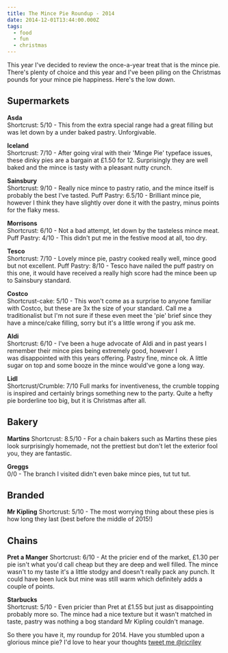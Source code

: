 ```yaml
---
title: The Mince Pie Roundup - 2014
date: 2014-12-01T13:44:00.000Z
tags:
  - food
  - fun
  - christmas
---
```

This year I've decided to review the once-a-year treat that is the mince pie. There's plenty of choice&nbsp;and this year and I've been piling on the Christmas pounds for your mince pie happiness. Here's the low down.

## Supermarkets

**Asda**\
Shortcrust: 5/10 - This from the extra special range had a great filling but was let down by a under baked pastry. Unforgivable.

**Iceland**\
Shortcrust: 7/10 - After going viral with their 'Minge Pie' typeface issues, these dinky pies are a bargain at £1.50 for 12. Surprisingly they are well baked and the mince is tasty with a pleasant nutty crunch.

**Sainsbury**\
Shortcrust: 9/10 - Really nice mince to pastry ratio, and the mince itself is probably the best I've tasted.
Puff Pastry: 6.5/10 - Brilliant mince pie, however I think they have slightly over done it with the pastry, minus points for the&nbsp;flaky mess.

**Morrisons**\
Shortcrust: 6/10 - Not a bad attempt, let down by the tasteless mince meat.
Puff Pastry: 4/10 - This didn't put me in the festive mood at all, too dry.

**Tesco**\
Shortcrust: 7/10 - Lovely mince pie, pastry cooked really well, mince good but not excellent.
Puff Pastry: 8/10 - Tesco have nailed the puff pastry on this one, it would have received a really high score had the mince been up to Sainsbury standard.

**Costco**\
Shortcrust-cake: 5/10 - This won't come as a surprise to anyone familiar with Costco, but these are 3x the size of your standard. Call me a traditionalist but I'm not sure if these even&nbsp;meet the 'pie' brief since they have a mince/cake filling, sorry but it's a little wrong if you ask me.

**Aldi**\
Shortcrust: 6/10 - I've been a huge advocate of Aldi and in past years I remember their mince pies being extremely good, however I was&nbsp;disappointed with this years offering. Pastry fine, mince ok. A little sugar on top and some booze in the mince would've gone a long way.

**Lidl**\
Shortcrust/Crumble: 7/10 Full marks for inventiveness, the crumble topping is inspired and certainly brings something new to the party. Quite a hefty pie borderline too big, but it is Christmas after all.

## Bakery

**Martins**
Shortcrust: 8.5/10 - For a chain bakers such as Martins these pies look surprisingly homemade, not the prettiest but don't let the exterior fool you, they are fantastic.

**Greggs**\
0/0 - The branch I visited&nbsp;didn't even bake&nbsp;mince pies, tut tut tut.

## Branded

**Mr Kipling**
Shortcrust: 5/10 - The most worrying thing about these pies is how long they last (best before the middle of 2015!)

## Chains

**Pret a Manger**
Shortcrust: 6/10 - At the pricier end of the market, £1.30 per pie isn't what you'd call cheap but they are deep and well filled. The mince wasn't to my taste it's a little stodgy and doesn't really pack any punch. It could have been luck&nbsp;but mine was still warm which definitely adds a couple of points.

**Starbucks**\
Shortcrust: 5/10 -&nbsp;Even pricier than Pret at £1.55 but just as disappointing probably more so. The mince had a nice texture but it wasn't matched in taste, pastry was nothing a bog standard Mr Kipling couldn't manage.

So there you have it, my roundup for 2014. Have you stumbled upon a glorious mince pie? I'd love to hear your thoughts [tweet me @ricriley](https://twitter.com/ricriley)